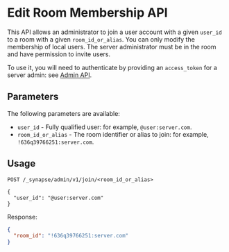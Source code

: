 # Edit Room Membership API

This API allows an administrator to join a user account with a given `user_id`
to a room with a given `room_id_or_alias`. You can only modify the membership of
local users. The server administrator must be in the room and have permission to
invite users.

To use it, you will need to authenticate by providing an `access_token`
for a server admin: see [Admin API](../usage/administration/admin_api/).

## Parameters

The following parameters are available:

* `user_id` - Fully qualified user: for example, `@user:server.com`.
* `room_id_or_alias` - The room identifier or alias to join: for example,
  `!636q39766251:server.com`.

## Usage

```
POST /_synapse/admin/v1/join/<room_id_or_alias>

{
  "user_id": "@user:server.com"
}
```

Response:

```json
{
  "room_id": "!636q39766251:server.com"
}
```
